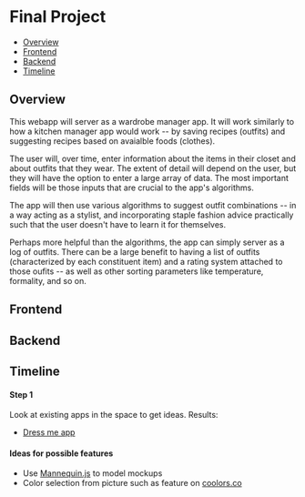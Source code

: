
# Final Project

- [Overview](#overview)
- [Frontend](#frontend)
- [Backend](#backend)
- [Timeline](#timeline)


<a name="overview"/>

## Overview

This webapp will server as a wardrobe manager app. It will work similarly to how a kitchen manager app would work -- by saving recipes (outfits) and suggesting recipes based on avaialble foods (clothes).

The user will, over time, enter information about the items in their closet and about outfits that they wear. The extent of detail will depend on the user, but they will have the option to enter a large array of data. The most important fields will be those inputs that are crucial to the app's algorithms. 

The app will then use various algorithms to suggest outfit combinations -- in a way acting as a stylist, and incorporating staple fashion advice practically such that the user doesn't have to learn it for themselves. 

Perhaps more helpful than the algorithms, the app can simply server as a log of outfits. There can be a large benefit to having a list of outfits (characterized by each constituent item) and a rating system attached to those oufits -- as well as other sorting parameters like temperature, formality, and so on. 

<a name="frontend"/>

## Frontend







<a name="backend"/>

## Backend


<a name="timeline"/>

## Timeline

#### Step 1

Look at existing apps in the space to get ideas.
Results:
  - [Dress me app](https://www.dress-meapp.com/)


#### Ideas for possible features
- Use [Mannequin.js](https://boytchev.github.io/mannequin.js/) to model mockups
- Color selection from picture such as feature on [coolors.co](https://coolors.co/)